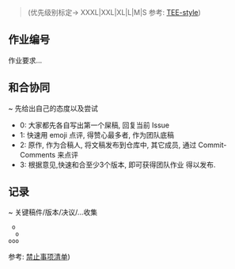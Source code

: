 > (优先级别标定-> XXXL|XXL|XL|L|M|S 参考: [TEE-style](https://github.com/101camp/comments/wiki/RlShortNames))

## 作业编号

作业要求...


## 和合协同
~ 先给出自己的态度以及尝试

- 0: 大家都先各自写出第一个屎稿, 回复当前 Issue 
- 1: 快速用 emoji 点评, 得赞心最多者, 作为团队底稿
- 2: 原作, 作为合稿人, 将文稿发布到仓库中, 其它成员, 通过 Commit-Comments 来点评
- 3: 根据意见,快速和合至少3个版本, 即可获得团队作业
得以发布.



## 记录
~ 关键稿件/版本/决议/...收集





```
 o
  o
ooo
```
参考: [禁止事项清单](https://github.com/101camp/comments/wiki/HbNotDoIt))

